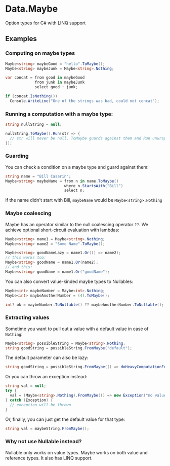 
# Data.Maybe

Option types for C# with LINQ support

## Examples

### Computing on maybe types

```cs
Maybe<string> maybeGood = "hello".ToMaybe();
Maybe<string> maybeJunk = Maybe<string>.Nothing;

var concat = from good in maybeGood
             from junk in maybeJunk
             select good + junk;

if (concat.IsNothing())
  Console.WriteLine("One of the strings was bad, could not concat");
```

### Running a computation with a maybe type:

```cs
string nullString = null;

nullString.ToMaybe().Run(str => {
  // str will never be null, ToMaybe guards against them and Run unwraps them
});
```

### Guarding

You can check a condition on a maybe type and guard against them:

```cs
string name = "Bill Casarin";
Maybe<string> maybeName = from n in name.ToMaybe()
                          where n.StartsWith("Bill")
                          select n;
```

If the name didn't start with Bill, `maybeName` would be `Maybe<string>.Nothing`

### Maybe coalescing

Maybe has an operator similar to the null coalescing operator `??`. We achieve
optional short-circuit evaluation with lambdas:

```cs
Maybe<string> name1 = Maybe<string>.Nothing;
Maybe<string> name2 = "Some Name".ToMaybe();

Maybe<string> goodNameLazy = name1.Or(() => name2);
// this works too:
Maybe<string> goodName = name1.Or(name2);
// and this:
Maybe<string> goodName = name1.Or("goodName");
```

You can also convert value-kinded maybe types to Nullable<T>s:

```cs
Maybe<int> maybeNumber = Maybe<int>.Nothing;
Maybe<int> maybeAnotherNumber = (4).ToMaybe();

int? ok = maybeNumber.ToNullable() ?? maybeAnotherNumber.ToNullable();
```

### Extracting values

Sometime you want to pull out a value with a default value in case of `Nothing`:

```cs
Maybe<string> possibleString = Maybe<string>.Nothing;
string goodString = possibleString.FromMaybe("default");
```

The default parameter can also be lazy:

```cs
string goodString = possibleString.FromMaybe(() => doHeavyComputationForString());
```

Or you can throw an exception instead:

```cs
string val = null;
try {
  val = (Maybe<string>.Nothing).FromMaybe(() => new Exception("no value"));
} catch (Exception) {
  // exception will be thrown
}
```

Or, finally, you can just get the default value for that type:

```cs
string val = maybeString.FromMaybe();
```

### Why not use Nullable<T> instead?

Nullable<T> only works on value types. Maybe<T> works on both value and
reference types. It also has LINQ support.
